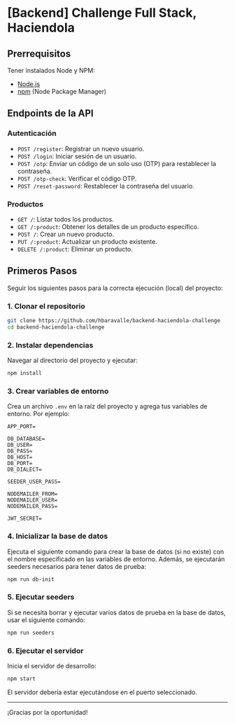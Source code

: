 # [Backend] Challenge Full Stack, Haciendola 

## Prerrequisitos

Tener instalados Node y NPM:

- [Node.js](https://nodejs.org/es/download/)
- [npm](https://www.npmjs.com/get-npm) (Node Package Manager)

## Endpoints de la API

### Autenticación

- `POST /register`: Registrar un nuevo usuario.
- `POST /login`: Iniciar sesión de un usuario.
- `POST /otp`: Enviar un código de un solo uso (OTP) para restablecer la contraseña.
- `POST /otp-check`: Verificar el código OTP.
- `POST /reset-password`: Restablecer la contraseña del usuario.

### Productos

- `GET /`: Listar todos los productos.
- `GET /:product`: Obtener los detalles de un producto específico.
- `POST /`: Crear un nuevo producto.
- `PUT /:product`: Actualizar un producto existente.
- `DELETE /:product`: Eliminar un producto.

## Primeros Pasos

Seguir los siguientes pasos para la correcta ejecución (local) del proyecto:

### 1. Clonar el repositorio

```bash
git clone https://github.com/hbaravalle/backend-haciendola-challenge
cd backend-haciendola-challenge
```

### 2. Instalar dependencias

Navegar al directorio del proyecto y ejecutar:

```bash
npm install
```

### 3. Crear variables de entorno

Crea un archivo `.env` en la raíz del proyecto y agrega tus variables de entorno. Por ejemplo:

```plaintext
APP_PORT=

DB_DATABASE=
DB_USER=
DB_PASS=
DB_HOST=
DB_PORT=
DB_DIALECT=

SEEDER_USER_PASS=

NODEMAILER_FROM=
NODEMAILER_USER=
NODEMAILER_PASS=

JWT_SECRET=
```

### 4. Inicializar la base de datos

Ejecuta el siguiente comando para crear la base de datos (si no existe) con el nombre especificado en las variables de entorno. Además, se ejecutarán seeders necesarios para tener datos de prueba:

```bash
npm run db-init
```

### 5. Ejecutar seeders

Si se necesita borrar y ejecutar varios datos de prueba en la base de datos, usar el siguiente comando:

```bash
npm run seeders
```

### 6. Ejecutar el servidor

Inicia el servidor de desarrollo:

```bash
npm start
```

El servidor debería estar ejecutándose en el puerto seleccionado.

---

¡Gracias por la oportunidad!
